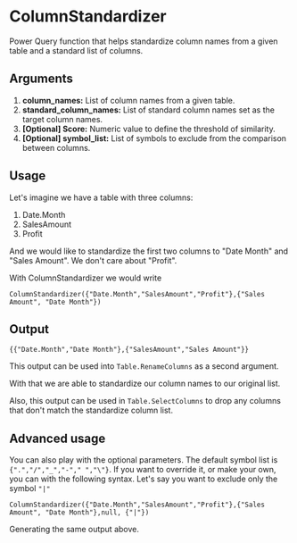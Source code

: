 # ColumnStandardizer
Power Query function that helps standardize column names from a given table and a standard list of columns.

## Arguments

1. **column_names:** List of column names from a given table.
2. **standard_column_names:** List of standard column names set as the target column names.
3. **[Optional] Score:** Numeric value to define the threshold of similarity.
4. **[Optional] symbol_list:** List of symbols to exclude from the comparison between columns.


## Usage
Let's imagine we have a table with three columns: 
1. Date.Month
2. SalesAmount
3. Profit

And we would like to standardize the first two columns to "Date Month" and "Sales Amount".
We don't care about "Profit".

With ColumnStandardizer we would write

```
ColumnStandardizer({"Date.Month","SalesAmount","Profit"},{"Sales Amount", "Date Month"})
```
## Output

```
{{"Date.Month","Date Month"},{"SalesAmount","Sales Amount"}}
```
This output can be used into `Table.RenameColumns` as a second argument. 

With that we are able to standardize our column names to our original list.

Also, this output can be used in `Table.SelectColumns` to drop any columns that don't match the standardize column list.

## Advanced usage

You can also play with the optional parameters. The default symbol list is `{".","/","_","-"," ","\"}`. If you want to override it, or make your own, you can with the following syntax. Let's say you want to exclude only the symbol `"|"`

```
ColumnStandardizer({"Date.Month","SalesAmount","Profit"},{"Sales Amount", "Date Month"},null, {"|"})
```
Generating the same output above.




